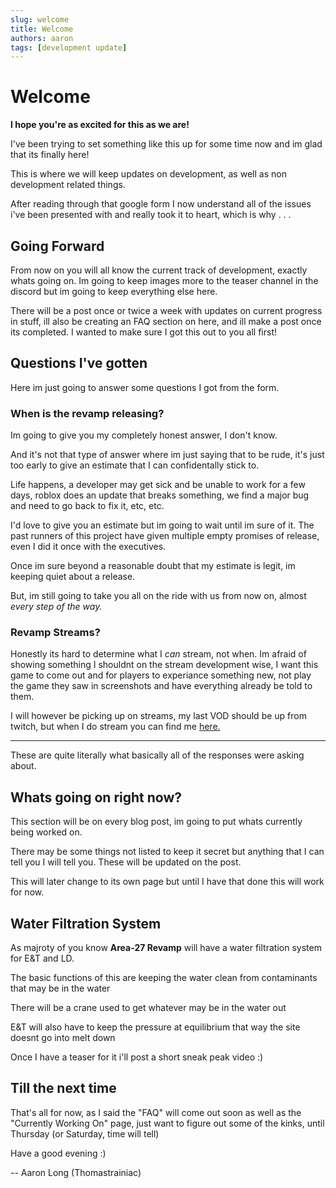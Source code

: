 ```yaml
---
slug: welcome
title: Welcome
authors: aaron
tags: [development update]
---
```


# Welcome

**I hope you're as excited for this as we are!**

I've been trying to set something like this up for some time now and im glad that its finally here!

This is where we will keep updates on development, as well as non development related things.

After reading through that google form I now understand all of the issues i've been presented with and really took it to heart, which is why . . .

## Going Forward

From now on you will all know the current track of development, exactly whats going on. Im going to keep images more to the teaser channel in the discord but im going to keep everything else here.

There will be a post once or twice a week with updates on current progress in stuff, ill also be creating an FAQ section on here, and ill make a post once its completed. I wanted to make sure I got this out to you all first!

## Questions I've gotten

Here im just going to answer some questions I got from the form.

### When is the revamp releasing?

Im going to give you my completely honest answer, I don't know.

And it's not that type of answer where im just saying that to be rude, it's just too early to give an estimate that I can confidentally stick to.

Life happens, a developer may get sick and be unable to work for a few days, roblox does an update that breaks something, we find a major bug and need to go back to fix it, etc, etc.

I'd love to give you an estimate but im going to wait until im sure of it. The past runners of this project have given multiple empty promises of release, even I did it once with the executives.

Once im sure beyond a reasonable doubt that my estimate is legit, im keeping quiet about a release.

But, im still going to take you all on the ride with us from now on, almost *every step of the way.*

### Revamp Streams?

Honestly its hard to determine what I *can* stream, not when. Im afraid of showing something I shouldnt on the stream development wise, I want this game to come out and for players to experiance something new, not play the game they saw in screenshots and have everything already be told to them.

I will however be picking up on streams, my last VOD should be up from twitch, but when I do stream you can find me [here.](https://www.twitch.tv/thomastrainiac)

---

These are quite literally what basically all of the responses were asking about.

## Whats going on right now?

This section will be on every blog post, im going to put whats currently being worked on.

There may be some things not listed to keep it secret but anything that I can tell you I will tell you. These will be updated on the post.

This will later change to its own page but until I have that done this will work for now.

## Water Filtration System

As majroty of you know **Area-27 Revamp** will have a water filtration system for E&T and LD.

The basic functions of this are keeping the water clean from contaminants that may be in the water

There will be a crane used to get whatever may be in the water out

E&T will also have to keep the pressure at equilibrium that way the site doesnt go into melt down

Once I have a teaser for it i'll post a short sneak peak video :)

## Till the next time

That's all for now, as I said the "FAQ" will come out soon as well as the "Currently Working On" page, just want to figure out some of the kinks, until Thursday (or Saturday, time will tell)

Have a good evening :)

-- Aaron Long (Thomastrainiac)